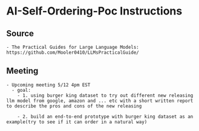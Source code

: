 # AI-Self-Ordering-Poc Instructions

  ## Source<a name="Source"></a>
    - The Practical Guides for Large Language Models: https://github.com/Mooler0410/LLMsPracticalGuide/


  ## Meeting
    - Upcoming meeting 5/12 4pm EST
      - goal:
        - 1. using burger king dataset to try out different new releasing llm model from google, amazon and ... etc with a short written report to describe the pros and cons of the new releasing

        - 2. build an end-to-end prototype with burger king dataset as an example(try to see if it can order in a natural way)
            
  

